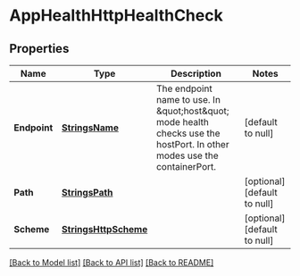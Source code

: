 # AppHealthHttpHealthCheck

## Properties
Name | Type | Description | Notes
------------ | ------------- | ------------- | -------------
**Endpoint** | [**StringsName**](strings.Name.md) | The endpoint name to use. In \&quot;host\&quot; mode health checks use the hostPort. In other modes use the containerPort.  | [default to null]
**Path** | [**StringsPath**](strings.Path.md) |  | [optional] [default to null]
**Scheme** | [**StringsHttpScheme**](strings.HttpScheme.md) |  | [optional] [default to null]

[[Back to Model list]](../README.md#documentation-for-models) [[Back to API list]](../README.md#documentation-for-api-endpoints) [[Back to README]](../README.md)



